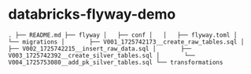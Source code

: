 # databricks-flyway-demo

`
.
├── README.md
├── flyway
│   ├── conf
│   │   ├── flyway.toml
│   └── migrations
│       ├── V001_1725742173__create_raw_tables.sql
│       ├── V002_1725742215__insert_raw_data.sql
│       ├── V003_1725742392__create_silver_tables.sql
│       └── V004_1725753080__add_pk_silver_tables.sql
└── transformations
`
